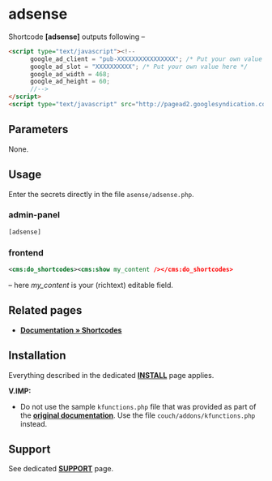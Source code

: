 # adsense

Shortcode **[adsense]** outputs following –

```html
<script type="text/javascript"><!--
      google_ad_client = "pub-XXXXXXXXXXXXXXXX"; /* Put your own value here */
      google_ad_slot = "XXXXXXXXXX"; /* Put your own value here */
      google_ad_width = 468;
      google_ad_height = 60;
      //-->
</script>
<script type="text/javascript" src="http://pagead2.googlesyndication.com/pagead/show_ads.js"></script>';
```

## Parameters

None.

## Usage

Enter the secrets directly in the file `asense/adsense.php`.

### admin-panel

```html
[adsense]
```

### frontend

```xml
<cms:do_shortcodes><cms:show my_content /></cms:do_shortcodes>
```

– here *my_content* is your (richtext) editable field.

## Related pages

* [**Documentation &raquo; Shortcodes**](https://docs.couchcms.com/miscellaneous/shortcodes.html)

## Installation

Everything described in the dedicated [**INSTALL**](/INSTALL.md) page applies.

**V.IMP:**
* Do not use the sample `kfunctions.php` file that was provided as part of the [**original documentation**](#related-pages). Use the file `couch/addons/kfunctions.php` instead.

## Support

See dedicated [**SUPPORT**](/SUPPORT.md) page.
